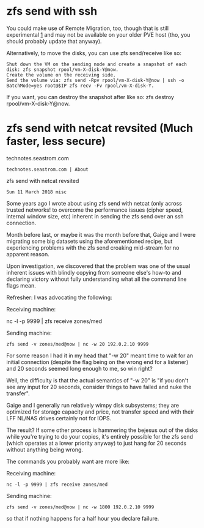 # zfs send with ssh

You could make use of Remote Migration, too, though that is still experimental [1] and may not be available on your older PVE host (tho, you should probably update that anyway).

Alternatively, to move the disks, you can use zfs send/receive like so:

    Shut down the VM on the sending node and create a snapshot of each disk: zfs snapshot rpool/vm-X-disk-Y@now.
    Create the volume on the receiving side.
    Send the volume via: zfs send -Rpv rpool/vm-X-disk-Y@now | ssh -o BatchMode=yes root@$IP zfs recv -Fv rpool/vm-X-disk-Y.

If you want, you can destroy the snapshot after like so: zfs destroy rpool/vm-X-disk-Y@now.

[1]: https://pve.proxmox.com/pve-docs/api-viewer/index.html#/nodes/{node}/qemu/{vmid}/remote_migrate
 

# zfs send with netcat revsited (Much faster, less secure)


technotes.seastrom.com

    technotes.seastrom.com | About 

zfs send with netcat revsited

    Sun 11 March 2018 misc 

Some years ago I wrote about using zfs send with netcat (only across trusted networks! to overcome the performance issues (cipher speed, internal window size, etc) inherent in sending the zfs send over an ssh connection.

Month before last, or maybe it was the month before that, Gaige and I were migrating some big datasets using the aforementioned recipe, but experiencing problems with the zfs send croaking mid-stream for no apparent reason.

Upon investigation, we discovered that the problem was one of the usual inherent issues with blindly copying from someone else's how-to and declaring victory without fully understanding what all the command line flags mean.

Refresher: I was advocating the following:

Receiving machine:

nc -l -p 9999 | zfs receive zones/med

Sending machine:

    zfs send -v zones/med@now | nc -w 20 192.0.2.10 9999

For some reason I had it in my head that "-w 20" meant time to wait for an initial connection (despite the flag being on the wrong end for a listener) and 20 seconds seemed long enough to me, so win right?

Well, the difficulty is that the actual semantics of "-w 20" is "if you don't see any input for 20 seconds, consider things to have failed and nuke the transfer".

Gaige and I generally run relatively wimpy disk subsystems; they are optimized for storage capacity and price, not transfer speed and with their LFF NL/NAS drives certainly not for IOPS.

The result? If some other process is hammering the bejesus out of the disks while you're trying to do your copies, it's entirely possible for the zfs send (which operates at a lower priority anyway) to just hang for 20 seconds without anything being wrong.

The commands you probably want are more like:

Receiving machine:

    nc -l -p 9999 | zfs receive zones/med

Sending machine:

    zfs send -v zones/med@now | nc -w 1800 192.0.2.10 9999

so that if nothing happens for a half hour you declare failure.
